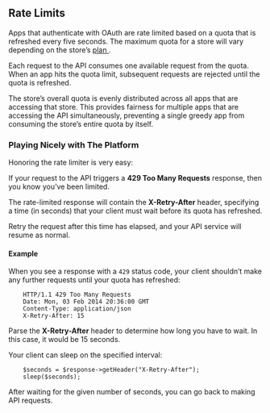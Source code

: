 ## <span class="jumptarget"> <a name="rate-limits_oauth"></a> Rate Limits </span>

Apps that authenticate with OAuth are rate limited based on a quota that is refreshed every five seconds. The maximum quota for a store will vary depending on the store’s <a href="https://www.bigcommerce.com/pricing/" target="_blank"> plan </a>.

Each request to the API consumes one available request from the quota. When an app hits the quota limit, subsequent requests are rejected until the quota is refreshed.

The store’s overall quota is evenly distributed across all apps that are accessing that store. This provides fairness for multiple apps that are accessing the API simultaneously, preventing a single greedy app from consuming the store’s entire quota by itself.

### Playing Nicely with The Platform

Honoring the rate limiter is very easy:

If your request to the API triggers a **429 Too Many Requests** response, then you know you’ve been limited.

The rate-limited response will contain the **X-Retry-After** header, specifying a time (in seconds) that your client must wait before its quota has refreshed.

Retry the request after this time has elapsed, and your API service will resume as normal.

#### Example

When you see a response with a `429` status code, your client shouldn’t make any further requests until your quota has refreshed:

```
    HTTP/1.1 429 Too Many Requests
    Date: Mon, 03 Feb 2014 20:36:00 GMT
    Content-Type: application/json
    X-Retry-After: 15
```    

Parse the **X-Retry-After** header to determine how long you have to wait. In this case, it would be 15 seconds.

Your client can sleep on the specified interval:

```
    $seconds = $response->getHeader("X-Retry-After");
    sleep($seconds);
```    

After waiting for the given number of seconds, you can go back to making API requests.
